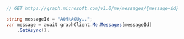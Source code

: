<!-- markdownlint-disable MD041 -->

```csharp
// GET https://graph.microsoft.com/v1.0/me/messages/{message-id}

string messageId = "AQMkAGUy..";
var message = await graphClient.Me.Messages[messageId]
    .GetAsync();
```
